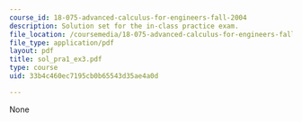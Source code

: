 ```yaml
---
course_id: 18-075-advanced-calculus-for-engineers-fall-2004
description: Solution set for the in-class practice exam.
file_location: /coursemedia/18-075-advanced-calculus-for-engineers-fall-2004/33b4c460ec7195cb0b65543d35ae4a0d_sol_pra1_ex3.pdf
file_type: application/pdf
layout: pdf
title: sol_pra1_ex3.pdf
type: course
uid: 33b4c460ec7195cb0b65543d35ae4a0d

---
```

None